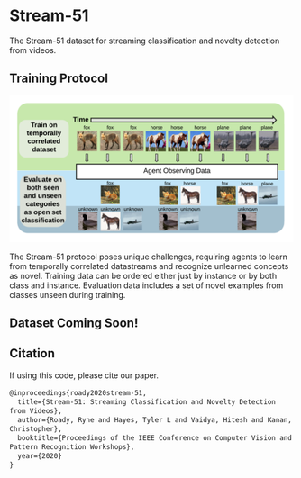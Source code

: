 # Stream-51
The Stream-51 dataset for streaming classification and novelty detection from videos.

## Training Protocol
![Stream-51](./repo_images/Stream_protocol.png)

The Stream-51 protocol poses unique challenges, requiring agents to learn from temporally correlated datastreams and recognize unlearned concepts as novel. Training data can be ordered either just by instance or by both class and instance. Evaluation data includes a set of novel examples from classes unseen during training.

## Dataset Coming Soon!

## Citation
If using this code, please cite our paper.
```
@inproceedings{roady2020stream-51,
  title={Stream-51: Streaming Classification and Novelty Detection from Videos},
  author={Roady, Ryne and Hayes, Tyler L and Vaidya, Hitesh and Kanan, Christopher},
  booktitle={Proceedings of the IEEE Conference on Computer Vision and Pattern Recognition Workshops},
  year={2020}
}
